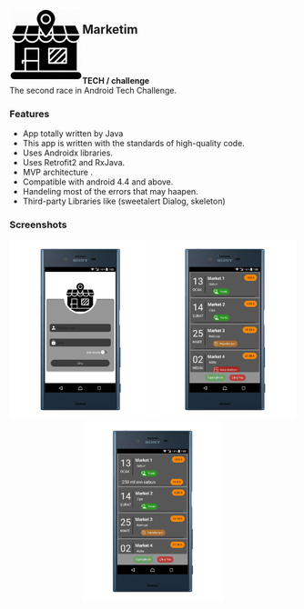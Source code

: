 <br/>
<h2> <img align="left" src="/screenshots/login_logo.png" width="128" height="128"> 
  <br />Marketim</h2>
  
<br />
<br>
<br>
<B>TECH / challenge </B><br/>
The second race in Android Tech Challenge.

### Features

<ul>
 <li> App totally written by Java </li>
 <li> This app is written with the standards of high-quality code.</li>
 <li> Uses Androidx libraries.</li>
 <li> Uses Retrofit2 and RxJava.</li>
 <li> MVP architecture .</li>
 <li> Compatible with android 4.4 and above.</li>
 <li> Handeling most of the errors that may haapen. </li>
 <li> Third-party Libraries like (sweetalert Dialog, skeleton)</li>
 </ul>
 
 
 ### Screenshots
 
 <p align="center"> <img src="screenshots/1569172098386.png" width="250"> <img src="screenshots/1569172118372.png" width="250"> <img src="screenshots/1569172108141.png" width="250"> </p>
